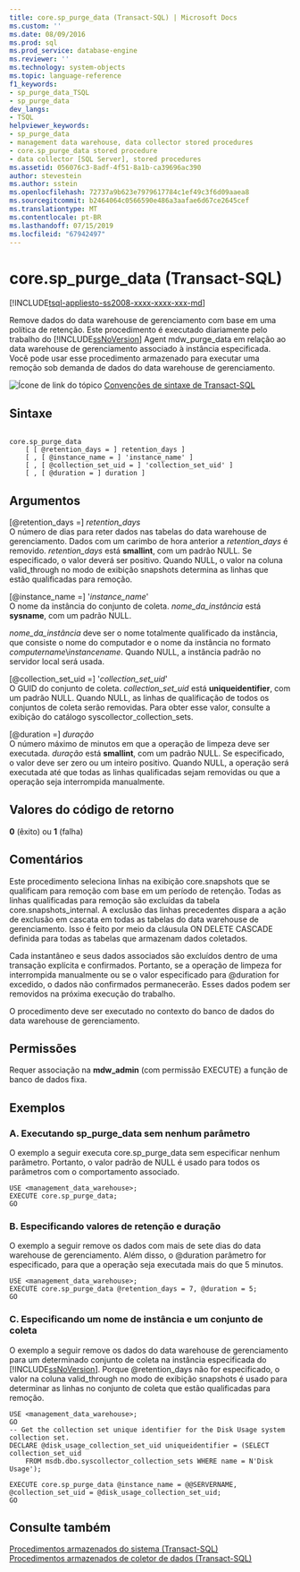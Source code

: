 ```yaml
---
title: core.sp_purge_data (Transact-SQL) | Microsoft Docs
ms.custom: ''
ms.date: 08/09/2016
ms.prod: sql
ms.prod_service: database-engine
ms.reviewer: ''
ms.technology: system-objects
ms.topic: language-reference
f1_keywords:
- sp_purge_data_TSQL
- sp_purge_data
dev_langs:
- TSQL
helpviewer_keywords:
- sp_purge_data
- management data warehouse, data collector stored procedures
- core.sp_purge_data stored procedure
- data collector [SQL Server], stored procedures
ms.assetid: 056076c3-8adf-4f51-8a1b-ca39696ac390
author: stevestein
ms.author: sstein
ms.openlocfilehash: 72737a9b623e7979617784c1ef49c3f6d09aaea8
ms.sourcegitcommit: b2464064c0566590e486a3aafae6d67ce2645cef
ms.translationtype: MT
ms.contentlocale: pt-BR
ms.lasthandoff: 07/15/2019
ms.locfileid: "67942497"
---
```

# <a name="coresppurgedata-transact-sql"></a>core.sp_purge_data (Transact-SQL)
[!INCLUDE[tsql-appliesto-ss2008-xxxx-xxxx-xxx-md](../../includes/tsql-appliesto-ss2008-xxxx-xxxx-xxx-md.md)]

  Remove dados do data warehouse de gerenciamento com base em uma política de retenção. Este procedimento é executado diariamente pelo trabalho do [!INCLUDE[ssNoVersion](../../includes/ssnoversion-md.md)] Agent mdw_purge_data em relação ao data warehouse de gerenciamento associado à instância especificada. Você pode usar esse procedimento armazenado para executar uma remoção sob demanda de dados do data warehouse de gerenciamento.  
  
 ![Ícone de link do tópico](../../database-engine/configure-windows/media/topic-link.gif "Ícone de link do tópico") [Convenções de sintaxe de Transact-SQL](../../t-sql/language-elements/transact-sql-syntax-conventions-transact-sql.md)  
  
## <a name="syntax"></a>Sintaxe  
  
```  
  
core.sp_purge_data  
    [ [ @retention_days = ] retention_days ]  
    [ , [ @instance_name = ] 'instance_name' ]  
    [ , [ @collection_set_uid = ] 'collection_set_uid' ]  
    [ , [ @duration = ] duration ]  
```  
  
## <a name="arguments"></a>Argumentos  
 [@retention_days =] *retention_days*  
 O número de dias para reter dados nas tabelas do data warehouse de gerenciamento. Dados com um carimbo de hora anterior a *retention_days* é removido. *retention_days* está **smallint**, com um padrão NULL. Se especificado, o valor deverá ser positivo. Quando NULL, o valor na coluna valid_through no modo de exibição snapshots determina as linhas que estão qualificadas para remoção.  
  
 [@instance_name =] '*instance_name*'  
 O nome da instância do conjunto de coleta. *nome_da_instância* está **sysname**, com um padrão NULL.  
  
 *nome_da_instância* deve ser o nome totalmente qualificado da instância, que consiste o nome do computador e o nome da instância no formato *computername*\\*instancename*. Quando NULL, a instância padrão no servidor local será usada.  
  
 [@collection_set_uid =] '*collection_set_uid*'  
 O GUID do conjunto de coleta. *collection_set_uid* está **uniqueidentifier**, com um padrão NULL. Quando NULL, as linhas de qualificação de todos os conjuntos de coleta serão removidas. Para obter esse valor, consulte a exibição do catálogo syscollector_collection_sets.  
  
 [@duration =] *duração*  
 O número máximo de minutos em que a operação de limpeza deve ser executada. *duração* está **smallint**, com um padrão NULL. Se especificado, o valor deve ser zero ou um inteiro positivo. Quando NULL, a operação será executada até que todas as linhas qualificadas sejam removidas ou que a operação seja interrompida manualmente.  
  
## <a name="return-code-values"></a>Valores do código de retorno  
 **0** (êxito) ou **1** (falha)  
  
## <a name="remarks"></a>Comentários  
 Este procedimento seleciona linhas na exibição core.snapshots que se qualificam para remoção com base em um período de retenção. Todas as linhas qualificadas para remoção são excluídas da tabela core.snapshots_internal. A exclusão das linhas precedentes dispara a ação de exclusão em cascata em todas as tabelas do data warehouse de gerenciamento. Isso é feito por meio da cláusula ON DELETE CASCADE definida para todas as tabelas que armazenam dados coletados.  
  
 Cada instantâneo e seus dados associados são excluídos dentro de uma transação explícita e confirmados. Portanto, se a operação de limpeza for interrompida manualmente ou se o valor especificado para @duration for excedido, o dados não confirmados permanecerão. Esses dados podem ser removidos na próxima execução do trabalho.  
  
 O procedimento deve ser executado no contexto do banco de dados do data warehouse de gerenciamento.  
  
## <a name="permissions"></a>Permissões  
 Requer associação na **mdw_admin** (com permissão EXECUTE) a função de banco de dados fixa.  
  
## <a name="examples"></a>Exemplos  
  
### <a name="a-running-sppurgedata-with-no-parameters"></a>A. Executando sp_purge_data sem nenhum parâmetro  
 O exemplo a seguir executa core.sp_purge_data sem especificar nenhum parâmetro. Portanto, o valor padrão de NULL é usado para todos os parâmetros com o comportamento associado.  
  
```  
USE <management_data_warehouse>;  
EXECUTE core.sp_purge_data;  
GO  
```  
  
### <a name="b-specifying-retention-and-duration-values"></a>B. Especificando valores de retenção e duração  
 O exemplo a seguir remove os dados com mais de sete dias do data warehouse de gerenciamento. Além disso, o @duration parâmetro for especificado, para que a operação seja executada mais do que 5 minutos.  
  
```  
USE <management_data_warehouse>;  
EXECUTE core.sp_purge_data @retention_days = 7, @duration = 5;  
GO  
```  
  
### <a name="c-specifying-an-instance-name-and-collection-set"></a>C. Especificando um nome de instância e um conjunto de coleta  
 O exemplo a seguir remove os dados do data warehouse de gerenciamento para um determinado conjunto de coleta na instância especificada do [!INCLUDE[ssNoVersion](../../includes/ssnoversion-md.md)]. Porque @retention_days não for especificado, o valor na coluna valid_through no modo de exibição snapshots é usado para determinar as linhas no conjunto de coleta que estão qualificadas para remoção.  
  
```  
USE <management_data_warehouse>;  
GO  
-- Get the collection set unique identifier for the Disk Usage system collection set.  
DECLARE @disk_usage_collection_set_uid uniqueidentifier = (SELECT collection_set_uid   
    FROM msdb.dbo.syscollector_collection_sets WHERE name = N'Disk Usage');   
  
EXECUTE core.sp_purge_data @instance_name = @@SERVERNAME, @collection_set_uid = @disk_usage_collection_set_uid;  
GO  
```  
  
## <a name="see-also"></a>Consulte também  
 [Procedimentos armazenados do sistema &#40;Transact-SQL&#41;](../../relational-databases/system-stored-procedures/system-stored-procedures-transact-sql.md)   
 [Procedimentos armazenados de coletor de dados &#40;Transact-SQL&#41;](../../relational-databases/system-stored-procedures/data-collector-stored-procedures-transact-sql.md)  
  
  
